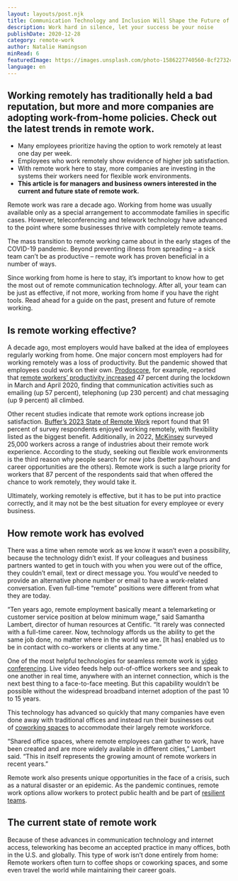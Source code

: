```yaml
---
layout: layouts/post.njk
title: Communication Technology and Inclusion Will Shape the Future of Remote Work
description: Work hard in silence, let your success be your noise
publishDate: 2020-12-28
category: remote-work
author: Natalie Hamingson
minRead: 6
featuredImage: https://images.unsplash.com/photo-1586227740560-8cf2732c1531?ixlib=rb-4.0.3&ixid=M3wxMjA3fDB8MHxzZWFyY2h8MTJ8fHJlbW90ZSUyMHdvcmt8ZW58MHx8MHx8fDA%3D&auto=format&fit=crop&w=600&q=60
language: en
---
```


<!-- @format -->

<!--StartFragment-->

## Working remotely has traditionally held a bad reputation, but more and more companies are adopting work-from-home policies. Check out the latest trends in remote work.

-   Many employees prioritize having the option to work remotely at least one day per week.
-   Employees who work remotely show evidence of higher job satisfaction.
-   With remote work here to stay, more companies are investing in the systems their workers need for flexible work environments.
-   **This article is for managers and business owners interested in the current and future state of remote work.**

Remote work was rare a decade ago. Working from home was usually available only as a special arrangement to accommodate families in specific cases. However, teleconferencing and telework technology have advanced to the point where some businesses thrive with completely remote teams.

The mass transition to remote working came about in the early stages of the COVID-19 pandemic. Beyond preventing illness from spreading – a sick team can’t be as productive – remote work has proven beneficial in a number of ways.

Since working from home is here to stay, it’s important to know how to get the most out of remote communication technology. After all, your team can be just as effective, if not more, working from home if you have the right tools. Read ahead for a guide on the past, present and future of remote working.

<!--EndFragment-->

<!--StartFragment-->

## Is remote working effective?

A decade ago, most employers would have balked at the idea of employees regularly working from home. One major concern most employers had for working remotely was a loss of productivity. But the pandemic showed that employees could work on their own. [Prodoscore](https://www.businesswire.com/news/home/20200519005295/en/), for example, reported that [remote workers’ productivity increased](https://www.businessnewsdaily.com/15259-working-from-home-more-productive.html) 47 percent during the lockdown in March and April 2020, finding that communication activities such as emailing (up 57 percent), telephoning (up 230 percent) and chat messaging (up 9 percent) all climbed.

Other recent studies indicate that remote work options increase job satisfaction. [Buffer’s 2023 State of Remote Work](https://buffer.com/state-of-remote-work/2023) report found that 91 percent of survey respondents enjoyed working remotely, with flexibility listed as the biggest benefit. Additionally, in 2022, [McKinsey](https://www.mckinsey.com/industries/real-estate/our-insights/americans-are-embracing-flexible-work-and-they-want-more-of-it) surveyed 25,000 workers across a range of industries about their remote work experience. According to the study, seeking out flexible work environments is the third reason why people search for new jobs (better pay/hours and career opportunities are the others). Remote work is such a large priority for workers that 87 percent of the respondents said that when offered the chance to work remotely, they would take it.

Ultimately, working remotely is effective, but it has to be put into practice correctly, and it may not be the best situation for every employee or every business.

<!--EndFragment-->

<!--StartFragment-->

## How remote work has evolved

There was a time when remote work as we know it wasn’t even a possibility, because the technology didn’t exist. If your colleagues and business partners wanted to get in touch with you when you were out of the office, they couldn’t email, text or direct message you. You would’ve needed to provide an alternative phone number or email to have a work-related conversation. Even full-time “remote” positions were different from what they are today.

“Ten years ago, remote employment basically meant a telemarketing or customer service position at below minimum wage,” said Samantha Lambert, director of human resources at Centific. “It rarely was connected with a full-time career. Now, technology affords us the ability to get the same job done, no matter where in the world we are. \[It has] enabled us to be in contact with co-workers or clients at any time.”

One of the most helpful technologies for seamless remote work is [video conferencing](https://www.businessnewsdaily.com/9555-choosing-a-video-conference-service.html). Live video feeds help out-of-office workers see and speak to one another in real time, anywhere with an internet connection, which is the next best thing to a face-to-face meeting. But this capability wouldn’t be possible without the widespread broadband internet adoption of the past 10 to 15 years.

This technology has advanced so quickly that many companies have even done away with traditional offices and instead run their businesses out of [coworking spaces](https://www.businessnewsdaily.com/7456-workspace-design-productivity.html) to accommodate their largely remote workforce.

“Shared office spaces, where remote employees can gather to work, have been created and are more widely available in different cities,” Lambert said. “This in itself represents the growing amount of remote workers in recent years.”

Remote work also presents unique opportunities in the face of a crisis, such as a natural disaster or an epidemic. As the pandemic continues, remote work options allow workers to protect public health and be part of [resilient teams](https://www.businessnewsdaily.com/10157-resilience-adaptability-business-success.html).

## The current state of remote work

Because of these advances in communication technology and internet access, teleworking has become an accepted practice in many offices, both in the U.S. and globally. This type of work isn’t done entirely from home: Remote workers often turn to coffee shops or coworking spaces, and some even travel the world while maintaining their career goals.
